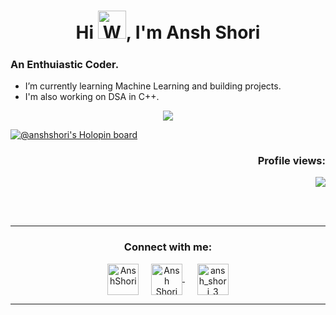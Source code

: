 <h1 align="center">Hi <img src="https://raw.githubusercontent.com/nixin72/nixin72/master/wave.gif" 
         alt="Waving hand animated gif"
         height="45"
         width="45" />, I'm Ansh Shori</h1>
<h5 align="center">

### An Enthuiastic Coder.
-  I’m currently learning Machine Learning and building projects.
-  I'm also working on DSA in C++.

</h5>
  
<p align="center">
  <!-- img  src="https://github-readme-streak-stats.herokuapp.com/?user=anshshori2002&theme=dark">
   <!--img  src="https://github-readme-streak-stats.herokuapp.com/?user=anshshori2002&%22%20alt=%22anshshori2002%22&theme=dark"-->
</p>

<p align="center">
  <img  src="https://readme-stats.clckblog.space/api?username=anshshori2002&show_icons=true&theme=radical"/>
</p>


[![@anshshori's Holopin board](https://holopin.me/anshshori)](https://holopin.io/@anshshori)
<h3 align="right">Profile views:</h3>
<p align="right">
  <img src="https://profile-counter.glitch.me/%7Banshshori2002%7D/count.svg"/>
</p>
<br><br> <hr> <h3 align="center">Connect with me:</h3> <p align="center"> <a href="https://twitter.com/AnshShori" target="blank">
  <img align="center" src="https://img.icons8.com/cute-clipart/64/000000/twitter.png" alt="AnshShori" height="50" width="50" /></a>
  &nbsp;&nbsp;&nbsp; <a href="https://www.linkedin.com/in/anshshori/" target="blank"><img align="center" src="https://img.icons8.com/cute-clipart/64/000000/linkedin.png" alt="Ansh Shori" height="50" width="50" />
  </a>&nbsp;&nbsp;&nbsp;&nbsp; <a href="https://instagram.com/ansh.shori" target="blank"><img align="center" src="https://img.icons8.com/cute-clipart/64/000000/instagram-new.png" alt="ansh_shori_3" height="50" width="50" /></a> </p> <hr>
<!--
Here are some ideas to get you started

- 🔭 I’m currently working on ...
- 🌱 I’m currently learning ...
- 👯 I’m looking to collaborate on ...
- 🤔 I’m looking for help with ...
- 💬 Ask me about ...
- 📫 How to reach me: ...
- 😄 Pronouns: ...
- ⚡ Fun fact: ...
-->
